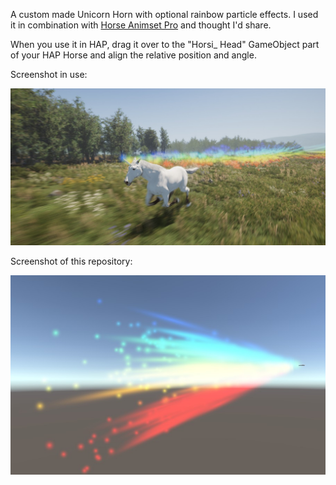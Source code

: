 A custom made Unicorn Horn with optional rainbow particle effects. I used it in combination with [Horse Animset Pro](https://assetstore.unity.com/packages/3d/characters/animals/horse-animset-pro-riding-system-79902) and thought I'd share.

When you use it in HAP, drag it over to the "Horsi_ Head" GameObject part of your HAP Horse and align the relative position and angle.

Screenshot in use:

![Screenshot 1](https://github.com/Roland09/Unicorn/blob/master/Screenshots/screenshot-02.jpg)

Screenshot of this repository:

![Screenshot 2](https://github.com/Roland09/Unicorn/blob/master/Screenshots/screenshot-01.jpg)

